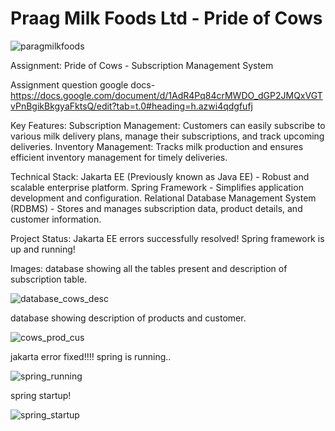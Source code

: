 # Praag Milk Foods Ltd - Pride of Cows

 ![paragmilkfoods](https://github.com/user-attachments/assets/09972462-f6bb-4352-9885-075394530409)
 
 Assignment: Pride of Cows - Subscription Management System
 
 Assignment question google docs-https://docs.google.com/document/d/1AdR4Pq84crMWDO_dGP2JMQxVGTvPnBgikBkgyaFktsQ/edit?tab=t.0#heading=h.azwi4qdgfufj

Key Features:
Subscription Management: Customers can easily subscribe to various milk delivery plans, manage their subscriptions, and track upcoming deliveries.
Inventory Management: Tracks milk production and ensures efficient inventory management for timely deliveries.

Technical Stack:
Jakarta EE (Previously known as Java EE) - Robust and scalable enterprise platform.
Spring Framework - Simplifies application development and configuration.
Relational Database Management System (RDBMS) - Stores and manages subscription data, product details, and customer information.

Project Status:
Jakarta EE errors successfully resolved!
Spring framework is up and running!

Images:
database showing all the tables present and description of subscription table.

![database_cows_desc](https://github.com/user-attachments/assets/8b5517d7-599f-44e2-a55c-3cc9efb654cc)

database showing description of products and customer.

![cows_prod_cus](https://github.com/user-attachments/assets/38fda3ec-de34-4609-8007-b4e4df4f761b)

jakarta error fixed!!!!
spring is running..

![spring_running](https://github.com/user-attachments/assets/982b0b42-b1b3-4871-991b-d65186310628)


spring startup!

![spring_startup](https://github.com/user-attachments/assets/2e37f0ed-4266-4df1-aca0-a1ad0f3cb294)
